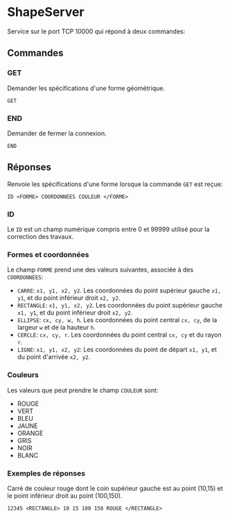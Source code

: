 ShapeServer
===========

Service sur le port TCP 10000 qui répond à deux commandes:


## Commandes

### GET

Demander les spécifications d'une forme géométrique.

````
GET
````

### END

Demander de fermer la connexion.

````
END
````

## Réponses

Renvoie les spécifications d'une forme lorsque la commande `GET` est reçue:

````
ID <FORME> COORDONNÉES COULEUR </FORME>
````

### ID

Le `ID` est un champ numérique compris entre 0 et 99999 utilisé pour la correction des travaux.

### Formes et coordonnées

Le champ `FORME` prend une des valeurs suivantes, associée à des `COORDONNÉES`:

* `CARRE`: `x1, y1, x2, y2`. Les coordonnées du point supérieur gauche `x1, y1`, et du point inférieur droit `x2, y2`.
* `RECTANGLE`: `x1, y1, x2, y2`. Les coordonnées du point supérieur gauche `x1, y1`, et du point inférieur droit `x2, y2`.
* `ELLIPSE`: `cx, cy, w, h`. Les coordonnées du point central `cx, cy`, de la largeur `w` et de la hauteur `h`.
* `CERCLE`: `cx, cy, r`. Les coordonnées du point central `cx, cy` et du rayon `r`.
* `LIGNE`: `x1, y1, x2, y2`: Les coordonnées du point de départ `x1, y1`, et du point d'arrivée `x2, y2`.

### Couleurs

Les valeurs que peut prendre le champ `COULEUR` sont:

* ROUGE
* VERT
* BLEU
* JAUNE
* ORANGE
* GRIS
* NOIR
* BLANC


### Exemples de réponses

Carré de couleur rouge dont le coin supérieur gauche est au point (10,15) et le point inférieur droit au point (100,150).

````
12345 <RECTANGLE> 10 15 100 150 ROUGE </RECTANGLE>
````


